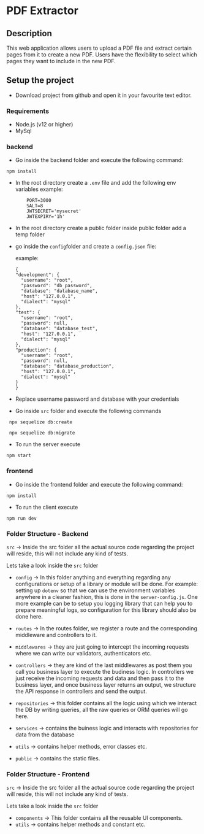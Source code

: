 # PDF Extractor 

## Description
This web application allows users to upload a PDF file and extract certain pages from it to create a new PDF. Users have the flexibility to select which pages they want to include in the new PDF.

## Setup the project

- Download project from github and open it in your favourite text editor.

### Requirements

- Node.js (v12 or higher)
- MySql

### backend

- Go inside the backend folder and execute the following command:

```
npm install
```

- In the root directory create a `.env` file and add the following env variables
  example:
  ```
      PORT=3000
      SALT=8
      JWTSECRET='mysecret'
      JWTEXPIRY='1h'
  ```
- In the root directory create a public folder inside public folder add a temp folder
- go inside the `config`folder and create a `config.json` file:

  example:
  ```
  {
  "development": {
    "username": "root",
    "password": "db_password",
    "database": "database_name",
    "host": "127.0.0.1",
    "dialect": "mysql"
  },
  "test": {
    "username": "root",
    "password": null,
    "database": "database_test",
    "host": "127.0.0.1",
    "dialect": "mysql"
  },
  "production": {
    "username": "root",
    "password": null,
    "database": "database_production",
    "host": "127.0.0.1",
    "dialect": "mysql"
  }
  }
  ```
- Replace username password and database with your credentials
- Go inside `src` folder and execute the following commands
```
 npx sequelize db:create

```
```
 npx sequelize db:migrate

```
- To run the server execute

```
npm start
```

### frontend

- Go inside the frontend folder and execute the following command:

```
npm install
```

- To run the client execute

```
npm run dev
```
### Folder Structure - Backend

`src` -> Inside the src folder all the actual source code regarding the project will reside, this will not include any kind of tests.

Lets take a look inside the `src` folder

 - `config` -> In this folder anything and everything regarding any configurations or setup of a library or module will be done. For example: setting up `dotenv` so that we can use the environment variables anywhere in a cleaner fashion, this is done in the `server-config.js`. One more example can be to setup you logging library that can help you to prepare meaningful logs, so configuration for this library should also be done here. 

 - `routes` -> In the routes folder, we register a route and the corresponding middleware and controllers to it. 

 - `middlewares` -> they are just going to intercept the incoming requests where we can write our validators, authenticators etc. 

 - `controllers` -> they are kind of the last middlewares as post them you call you business layer to execute the budiness logic. In controllers we just receive the incoming requests and data and then pass it to the business layer, and once business layer returns an output, we structure the API response in controllers and send the output. 

 - `repositories` -> this folder contains all the logic using which we interact the DB by writing queries, all the raw queries or ORM queries will go here.

 - `services` -> contains the buiness logic and interacts with repositories for data from the database

 - `utils` -> contains helper methods, error classes etc.

 - `public` -> contains the static files.

 ### Folder Structure - Frontend

 `src` -> Inside the src folder all the actual source code regarding the project will reside, this will not include any kind of tests.

Lets take a look inside the `src` folder

 - `components` -> This folder contains all the reusable UI components.
 - `utils` -> contains helper methods and constant etc.




